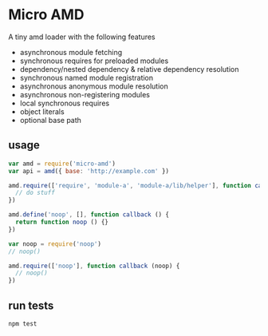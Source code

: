# Micro AMD

A tiny amd loader with the following features

- asynchronous module fetching
- synchronous requires for preloaded modules
- dependency/nested dependency & relative dependency resolution
- synchronous named module registration
- asynchronous anonymous module resolution
- asynchronous non-registering modules
- local synchronous requires
- object literals
- optional base path


## usage
```js
var amd = require('micro-amd')
var api = amd({ base: 'http://example.com' })

amd.require(['require', 'module-a', 'module-a/lib/helper'], function callback (require) {
  // do stuff
})

amd.define('noop', [], function callback () {
  return function noop () {}
})

var noop = require('noop')
// noop()

amd.require(['noop'], function callback (noop) {
  // noop()
})

```

## run tests
```js
npm test
```
